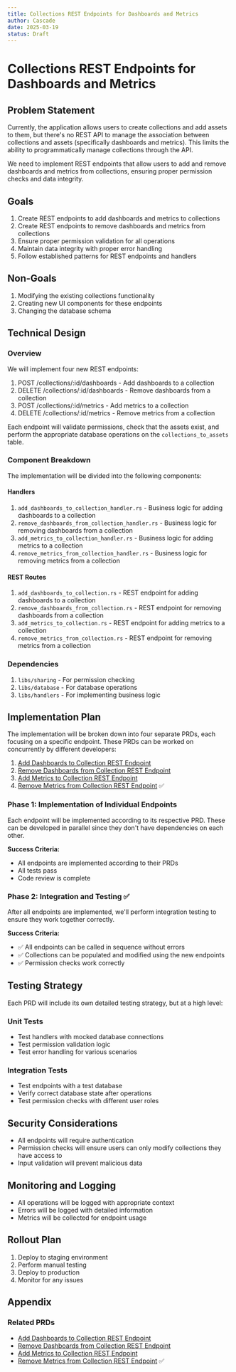 ```yaml
---
title: Collections REST Endpoints for Dashboards and Metrics
author: Cascade
date: 2025-03-19
status: Draft
---
```


# Collections REST Endpoints for Dashboards and Metrics

## Problem Statement

Currently, the application allows users to create collections and add assets to them, but there's no REST API to manage the association between collections and assets (specifically dashboards and metrics). This limits the ability to programmatically manage collections through the API.

We need to implement REST endpoints that allow users to add and remove dashboards and metrics from collections, ensuring proper permission checks and data integrity.

## Goals

1. Create REST endpoints to add dashboards and metrics to collections
2. Create REST endpoints to remove dashboards and metrics from collections
3. Ensure proper permission validation for all operations
4. Maintain data integrity with proper error handling
5. Follow established patterns for REST endpoints and handlers

## Non-Goals

1. Modifying the existing collections functionality
2. Creating new UI components for these endpoints
3. Changing the database schema

## Technical Design

### Overview

We will implement four new REST endpoints:
1. POST /collections/:id/dashboards - Add dashboards to a collection
2. DELETE /collections/:id/dashboards - Remove dashboards from a collection
3. POST /collections/:id/metrics - Add metrics to a collection
4. DELETE /collections/:id/metrics - Remove metrics from a collection

Each endpoint will validate permissions, check that the assets exist, and perform the appropriate database operations on the `collections_to_assets` table.

### Component Breakdown

The implementation will be divided into the following components:

#### Handlers
1. `add_dashboards_to_collection_handler.rs` - Business logic for adding dashboards to a collection
2. `remove_dashboards_from_collection_handler.rs` - Business logic for removing dashboards from a collection
3. `add_metrics_to_collection_handler.rs` - Business logic for adding metrics to a collection
4. `remove_metrics_from_collection_handler.rs` - Business logic for removing metrics from a collection

#### REST Routes
1. `add_dashboards_to_collection.rs` - REST endpoint for adding dashboards to a collection
2. `remove_dashboards_from_collection.rs` - REST endpoint for removing dashboards from a collection
3. `add_metrics_to_collection.rs` - REST endpoint for adding metrics to a collection
4. `remove_metrics_from_collection.rs` - REST endpoint for removing metrics from a collection

### Dependencies

1. `libs/sharing` - For permission checking
2. `libs/database` - For database operations
3. `libs/handlers` - For implementing business logic

## Implementation Plan

The implementation will be broken down into four separate PRDs, each focusing on a specific endpoint. These PRDs can be worked on concurrently by different developers:

1. [Add Dashboards to Collection REST Endpoint](api_add_dashboards_to_collection.md)
2. [Remove Dashboards from Collection REST Endpoint](api_remove_dashboards_from_collection.md)
3. [Add Metrics to Collection REST Endpoint](api_add_metrics_to_collection.md)
4. [Remove Metrics from Collection REST Endpoint](api_remove_metrics_from_collection.md) ✅

### Phase 1: Implementation of Individual Endpoints

Each endpoint will be implemented according to its respective PRD. These can be developed in parallel since they don't have dependencies on each other.

**Success Criteria:**
- All endpoints are implemented according to their PRDs
- All tests pass
- Code review is complete

### Phase 2: Integration and Testing ✅

After all endpoints are implemented, we'll perform integration testing to ensure they work together correctly.

**Success Criteria:**
- ✅ All endpoints can be called in sequence without errors
- ✅ Collections can be populated and modified using the new endpoints
- ✅ Permission checks work correctly

## Testing Strategy

Each PRD will include its own detailed testing strategy, but at a high level:

### Unit Tests
- Test handlers with mocked database connections
- Test permission validation logic
- Test error handling for various scenarios

### Integration Tests
- Test endpoints with a test database
- Verify correct database state after operations
- Test permission checks with different user roles

## Security Considerations

- All endpoints will require authentication
- Permission checks will ensure users can only modify collections they have access to
- Input validation will prevent malicious data

## Monitoring and Logging

- All operations will be logged with appropriate context
- Errors will be logged with detailed information
- Metrics will be collected for endpoint usage

## Rollout Plan

1. Deploy to staging environment
2. Perform manual testing
3. Deploy to production
4. Monitor for any issues

## Appendix

### Related PRDs
- [Add Dashboards to Collection REST Endpoint](api_add_dashboards_to_collection.md)
- [Remove Dashboards from Collection REST Endpoint](api_remove_dashboards_from_collection.md)
- [Add Metrics to Collection REST Endpoint](api_add_metrics_to_collection.md)
- [Remove Metrics from Collection REST Endpoint](api_remove_metrics_from_collection.md) ✅

